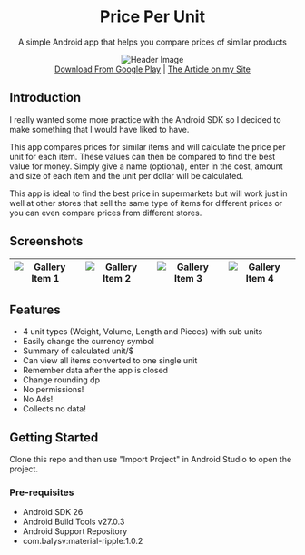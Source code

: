 <h1 align="center">Price Per Unit</h1>
<p align="center">A simple Android app that helps you compare prices of similar products</p>

<div align="center">
    <img src="https://github.com/brentvollebregt/price-per-unit/blob/master/published_graphics/FeatureGraphic.png?raw=true" alt="Header Image">
</div>

<div style="text-align: center">
    <a href="https://play.google.com/store/apps/details?id=net.nitratine.priceperunit">Download From Google Play</a> | <a href="https://nitratine.net/price-per-unit/">The Article on my Site</a>
</div>

## Introduction
I really wanted some more practice with the Android SDK so I decided to make something that I would have liked to have.

This app compares prices for similar items and will calculate the price per unit for each item. These values can then be compared to find the best value for money. Simply give a name (optional), enter in the cost, amount and size of each item and the unit per dollar will be calculated.

This app is ideal to find the best price in supermarkets but will work just in well at other stores that sell the same type of items for different prices or you can even compare prices from different stores.

## Screenshots

| ![Gallery Item 1](https://github.com/brentvollebregt/price-per-unit/blob/master/published_graphics/Gallery1.png?raw=true) | ![Gallery Item 2](https://github.com/brentvollebregt/price-per-unit/blob/master/published_graphics/Gallery2.png?raw=true) | ![Gallery Item 3](https://github.com/brentvollebregt/price-per-unit/blob/master/published_graphics/Gallery3.png?raw=true) | ![Gallery Item 4](https://github.com/brentvollebregt/price-per-unit/blob/master/published_graphics/Gallery4.png?raw=true) |
|---------------------------------------------------------------------------------------------------------------------------|---------------------------------------------------------------------------------------------------------------------------|---------------------------------------------------------------------------------------------------------------------------|---------------------------------------------------------------------------------------------------------------------------|

## Features
- 4 unit types (Weight, Volume, Length and Pieces) with sub units
- Easily change the currency symbol
- Summary of calculated unit/$
- Can view all items converted to one single unit
- Remember data after the app is closed
- Change rounding dp
- No permissions!
- No Ads!
- Collects no data!

## Getting Started
Clone this repo and then use "Import Project" in Android Studio to open the project.

### Pre-requisites
- Android SDK 26
- Android Build Tools v27.0.3
- Android Support Repository
- com.balysv:material-ripple:1.0.2